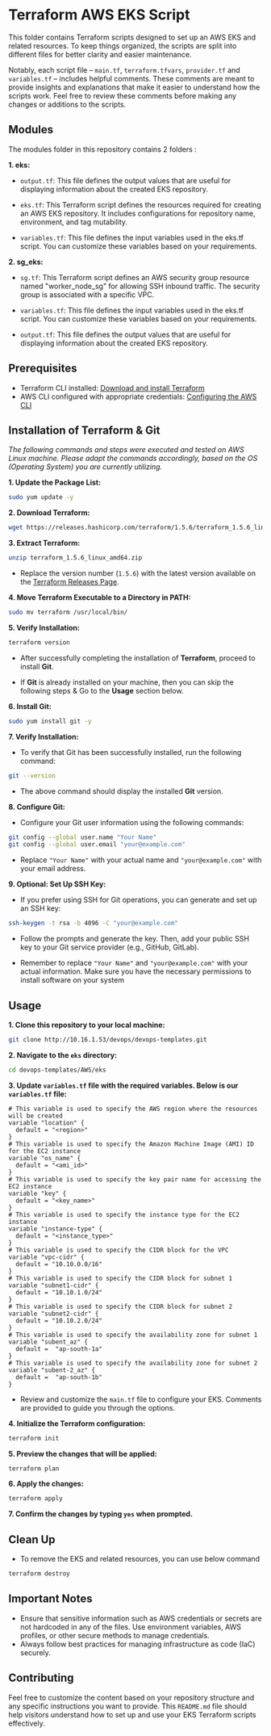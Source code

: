 # Terraform AWS EKS Script

This folder contains Terraform scripts designed to set up an AWS EKS and related resources. To keep things organized, the scripts are split into different files for better clarity and easier maintenance.

Notably, each script file – `main.tf`, `terraform.tfvars`, `provider.tf` and `variables.tf` – includes helpful comments. These comments are meant to provide insights and explanations that make it easier to understand how the scripts work. Feel free to review these comments before making any changes or additions to the scripts.

## Modules

The modules folder in this repository contains 2 folders :

**1. eks:**
- `output.tf`: This file defines the output values that are useful for displaying information about the created EKS repository.

- `eks.tf`: This Terraform script defines the resources required for creating an AWS EKS repository. It includes configurations for repository name, environment, and tag mutability.

- `variables.tf`: This file defines the input variables used in the eks.tf script. You can customize these variables based on your requirements.

**2. sg_eks:**
- `sg.tf`: This Terraform script defines an AWS security group resource named "worker_node_sg" for allowing SSH inbound traffic. The security group is associated with a specific VPC.

- `variables.tf`: This file defines the input variables used in the eks.tf script. You can customize these variables based on your requirements.
- `output.tf`: This file defines the output values that are useful for displaying information about the created EKS repository.

## Prerequisites

- Terraform CLI installed: [Download and install Terraform](https://www.terraform.io/downloads.html)
- AWS CLI configured with appropriate credentials: [Configuring the AWS CLI](https://docs.aws.amazon.com/cli/latest/userguide/cli-configure-quickstart.html)

## Installation of Terraform & Git

*The following commands and steps were executed and tested on AWS Linux machine. Please adapt the commands accordingly, based on the OS (Operating System) you are currently utilizing.*

**1. Update the Package List:**

```bash
sudo yum update -y
```

**2. Download Terraform:**
```bash
wget https://releases.hashicorp.com/terraform/1.5.6/terraform_1.5.6_linux_amd64.zip
```
**3. Extract Terraform:**

```bash
unzip terraform_1.5.6_linux_amd64.zip
```

* Replace the version number (`1.5.6`) with the latest version available on the [Terraform Releases Page](https://releases.hashicorp.com/terraform/).

**4. Move Terraform Executable to a Directory in PATH:**

```bash
sudo mv terraform /usr/local/bin/
```

**5. Verify Installation:**

```bash
terraform version
```
 * After successfully completing the installation of **Terraform**, proceed to install **Git**.

* If **Git** is already installed on your machine, then you can skip the following steps & Go to the **Usage** section below.

**6. Install Git:**

```bash
sudo yum install git -y
```

**7. Verify Installation:**

* To verify that Git has been successfully installed, run the following command:

```bash
git --version
```

* The above command should display the installed **Git** version.

**8. Configure Git:**

* Configure your Git user information using the following commands:

```bash
git config --global user.name "Your Name"
git config --global user.email "your@example.com"
```

* Replace `"Your Name"` with your actual name and `"your@example.com"` with your email address.

**9. Optional: Set Up SSH Key:**

* If you prefer using SSH for Git operations, you can generate and set up an SSH key:

```bash
ssh-keygen -t rsa -b 4096 -C "your@example.com"
```

* Follow the prompts and generate the key. Then, add your public SSH key to your Git service provider (e.g., GitHub, GitLab).

* Remember to replace `"Your Name"` and `"your@example.com"` with your actual information. Make sure you have the necessary permissions to install software on your system

## Usage

**1. Clone this repository to your local machine:**

```bash
git clone http://10.16.1.53/devops/devops-templates.git
```

**2. Navigate to the `eks` directory:**

```bash
cd devops-templates/AWS/eks
```

**3. Update `variables.tf` file with the required variables. Below is our `variables.tf` file:**

```hcl
# This variable is used to specify the AWS region where the resources will be created
variable "location" {
  default = "<region>"
}
# This variable is used to specify the Amazon Machine Image (AMI) ID for the EC2 instance
variable "os_name" {
  default = "<ami_id>"
}
# This variable is used to specify the key pair name for accessing the EC2 instance
variable "key" {
  default = "<key_name>"
}
# This variable is used to specify the instance type for the EC2 instance
variable "instance-type" {
  default = "<instance_type>"
}
# This variable is used to specify the CIDR block for the VPC
variable "vpc-cidr" {
  default = "10.10.0.0/16"  
}
# This variable is used to specify the CIDR block for subnet 1
variable "subnet1-cidr" {
  default = "10.10.1.0/24"
}
# This variable is used to specify the CIDR block for subnet 2
variable "subnet2-cidr" {
  default = "10.10.2.0/24"
}
# This variable is used to specify the availability zone for subnet 1
variable "subent_az" {
  default =  "ap-south-1a"  
}
# This variable is used to specify the availability zone for subnet 2
variable "subent-2_az" {
  default =  "ap-south-1b"  
}
```

* Review and customize the `main.tf` file to configure your EKS. Comments are provided to guide you through the options.

**4. Initialize the Terraform configuration:**

```bash
terraform init
```

**5. Preview the changes that will be applied:**

```bash
terraform plan
```

**6. Apply the changes:**

```bash
terraform apply
```

**7. Confirm the changes by typing `yes` when prompted.**

## Clean Up

* To remove the EKS and related resources, you can use below command

```bash
terraform destroy
```

## Important Notes

- Ensure that sensitive information such as AWS credentials or secrets are not hardcoded in any of the files. Use environment variables, AWS profiles, or other secure methods to manage credentials.
- Always follow best practices for managing infrastructure as code (IaC) securely.

## Contributing

Feel free to customize the content based on your repository structure and any specific instructions you want to provide. This `README.md` file should help visitors understand how to set up and use your EKS Terraform scripts effectively.
